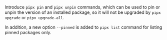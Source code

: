 Introduce `pipx pin` and `pipx unpin` commands, which can be used to pin or unpin the version
of an installed package, so it will not be upgraded by `pipx upgrade` or `pipx upgrade-all`.

In addition, a new option `--pinned` is added to `pipx list` command for listing pinned packages only.